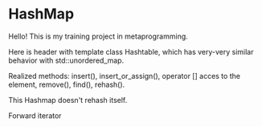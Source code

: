 # HashMap
Hello!
This is my training project in metaprogramming.

Here is header with template class Hashtable, which has very-very similar behavior with std::unordered_map.

Realized methods: insert(), insert_or_assign(), operator [] acces to the element, remove(), find(), rehash().

This Hashmap doesn't rehash itself.

Forward iterator
